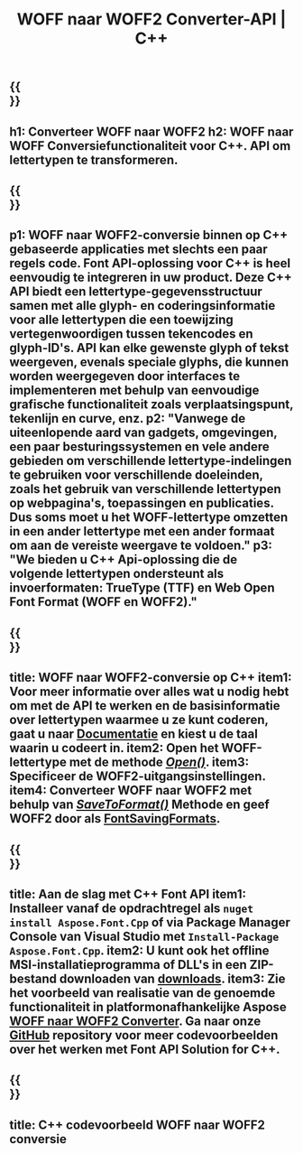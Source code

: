 ﻿---
translation: true
template: /_templates/conversion-child-cpp.md
title: WOFF naar WOFF2 Converter-API | C++
description: Converteer WOFF naar WOFF2-lettertypen met behulp van deze C++ API. De conversiefunctionaliteit werkt op Windows en Linux, en in elke ontwikkelomgeving die C++ ondersteunt.
metakeywords: c++ WOFF tot WOFF2, WOFF tot WOFF2 oplossingen c++, WOFF tot WOFF2 fontconerter cpp
url: /cpp/conversion/woff-to-woff2/
family: font
platformtag: cpp
feature: conversion
informat: WOFF
outformat: WOFF2
faq: faqchild
otherformats: TTF
---

{{<section banner>}}
---
h1: Converteer WOFF naar WOFF2
h2: WOFF naar WOFF Conversiefunctionaliteit voor C++. API om lettertypen te transformeren.
---

{{<section overview>}}
---
p1: WOFF naar WOFF2-conversie binnen op С++ gebaseerde applicaties met slechts een paar regels code. Font API-oplossing voor С++ is heel eenvoudig te integreren in uw product. Deze C++ API biedt een lettertype-gegevensstructuur samen met alle glyph- en coderingsinformatie voor alle lettertypen die een toewijzing vertegenwoordigen tussen tekencodes en glyph-ID's. API kan elke gewenste glyph of tekst weergeven, evenals speciale glyphs, die kunnen worden weergegeven door interfaces te implementeren met behulp van eenvoudige grafische functionaliteit zoals verplaatsingspunt, tekenlijn en curve, enz.
p2: "Vanwege de uiteenlopende aard van gadgets, omgevingen, een paar besturingssystemen en vele andere gebieden om verschillende lettertype-indelingen te gebruiken voor verschillende doeleinden, zoals het gebruik van verschillende lettertypen op webpagina's, toepassingen en publicaties. Dus soms moet u het WOFF-lettertype omzetten in een ander lettertype met een ander formaat om aan de vereiste weergave te voldoen."
p3: "We bieden u С++ Api-oplossing die de volgende lettertypen ondersteunt als invoerformaten: TrueType (TTF) en Web Open Font Format (WOFF en WOFF2)."
---

{{<section feature1>}}
---
title: WOFF naar WOFF2-conversie op C++
item1: Voor meer informatie over alles wat u nodig hebt om met de API te werken en de basisinformatie over lettertypen waarmee u ze kunt coderen, gaat u naar [Documentatie](https://docs.aspose.com/font/) en kiest u de taal waarin u codeert in.
item2: Open het WOFF-lettertype met de methode [*Open()*](https://reference.aspose.com/font/cpp/class/aspose.font.font#ac2387bf04ccb5bac51cf37984d4ebf33).
item3: Specificeer de WOFF2-uitgangsinstellingen.
item4: Converteer WOFF naar WOFF2 met behulp van [*SaveToFormat()*](https://reference.aspose.com/font/cpp/class/aspose.font.font#a670ea97404fd72c2e51b0e8c543c8a45) Methode en geef WOFF2 door als [FontSavingFormats](https://reference.aspose.com/font/cpp/namespace/aspose.font#a93d0dcc7c00f5c7027d60e14a5433c74).
---

{{<section feature2>}}
---
title: Aan de slag met C++ Font API
item1: Installeer vanaf de opdrachtregel als ```nuget install Aspose.Font.Cpp``` of via Package Manager Console van Visual Studio met ```Install-Package Aspose.Font.Cpp```.
item2: U kunt ook het offline MSI-installatieprogramma of DLL's in een ZIP-bestand downloaden van [downloads](https://releases.aspose.com/font/cpp/).
item3: Zie het voorbeeld van realisatie van de genoemde functionaliteit in platformonafhankelijke Aspose [WOFF naar WOFF2 Converter](https://products.aspose.app/font/conversion/woff-to-woff2). Ga naar onze [GitHub](https://github.com/aspose-font/Aspose.Font-Documentation/tree/master/cpp-examples) repository voor meer codevoorbeelden over het werken met Font API Solution for C++.
---

{{<section codeexample>}}
---
title: C++ codevoorbeeld WOFF naar WOFF2 conversie
---